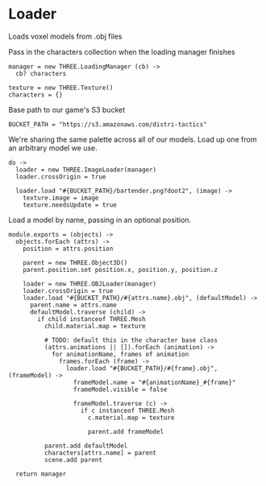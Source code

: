 Loader
======

Loads voxel models from .obj files

Pass in the characters collection when the loading manager finishes

    manager = new THREE.LoadingManager (cb) ->
      cb? characters

    texture = new THREE.Texture()
    characters = {}

Base path to our game's S3 bucket

    BUCKET_PATH = "https://s3.amazonaws.com/distri-tactics"

We're sharing the same palette across all of our models.
Load up one from an arbitrary model we use.

    do ->
      loader = new THREE.ImageLoader(manager)
      loader.crossOrigin = true

      loader.load "#{BUCKET_PATH}/bartender.png?doot2", (image) ->
        texture.image = image
        texture.needsUpdate = true

Load a model by name, passing in an optional position.

    module.exports = (objects) ->
      objects.forEach (attrs) ->
        position = attrs.position

        parent = new THREE.Object3D()
        parent.position.set position.x, position.y, position.z

        loader = new THREE.OBJLoader(manager)
        loader.crossOrigin = true
        loader.load "#{BUCKET_PATH}/#{attrs.name}.obj", (defaultModel) ->
          parent.name = attrs.name
          defaultModel.traverse (child) ->
            if child instanceof THREE.Mesh
              child.material.map = texture

              # TODO: default this in the character base class
              (attrs.animations || []).forEach (animation) ->
                for animationName, frames of animation
                  frames.forEach (frame) ->
                    loader.load "#{BUCKET_PATH}/#{frame}.obj", (frameModel) ->
                      frameModel.name = "#{animationName}_#{frame}"
                      frameModel.visible = false
                    
                      frameModel.traverse (c) ->
                        if c instanceof THREE.Mesh
                          c.material.map = texture

                          parent.add frameModel

              parent.add defaultModel
              characters[attrs.name] = parent
              scene.add parent

      return manager
